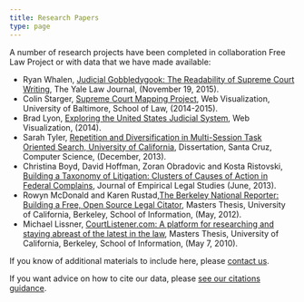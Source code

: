 ```yaml
---
title: Research Papers
type: page
---
```


A number of research projects have been completed in collaboration Free
Law Project or with data that we have made available:

 - Ryan Whalen, [Judicial Gobbledygook: The Readability of Supreme Court Writing](http://www.yalelawjournal.org/forum/judicial-gobbledygook), The Yale Law Journal, (November 19, 2015).
 -   Colin Starger, [Supreme Court Mapping Project](http://law.ubalt.edu/faculty/scotus-mapping/index.cfm), Web Visualization, University of Baltimore, School of Law, (2014-2015).
 - Brad Lyon, [Exploring the United States Judicial System](https://d57dd304fefca1aa423fea1b4dc59f23c06dd95e.googledrive.com/host/0B2GQktu-wcTiWm82NGt5MTZreHM/), Web Visualization, (2014).
 - Sarah Tyler, [Repetition and Diversification in Multi-Session Task Oriented Search, University of California](https://github.com/freelawproject/related-literature/raw/master/CourtListener%20Studies/Sarah%20Tyler/sarah_tyler_dissertation.pdf), Dissertation, Santa Cruz, Computer Science, (December, 2013).
 -  Christina Boyd, David Hoffman, Zoran Obradovic and Kosta Ristovski, [Building a Taxonomy of Litigation: Clusters of Causes of Action in Federal Complains](/pdf/boyd-jels-taxonomy.pdf), Journal of Empirical Legal Studies (June, 2013).
 - Rowyn McDonald and Karen Rustad,[The Berkeley National Reporter: Building a Free, Open Source Legal Citator](https://www.ischool.berkeley.edu/files/student_projects/mcdonald_rustad_report.pdf), Masters Thesis, University of California, Berkeley, School of Information, (May, 2012).
 - Michael Lissner, [CourtListener.com: A platform for researching and staying abreast of the latest in the law](https://www.ischool.berkeley.edu/files/student_projects/Final_Report_Michael_Lissner_2010-05-07_2.pdf), Masters Thesis, University of California, Berkeley, School of Information, (May 7, 2010).

If you know of additional materials to include here, please [contact
us](/contact/).

If you want advice on how to cite our data, please [see our citations guidance][cite].

[cite]: /citing-flp/